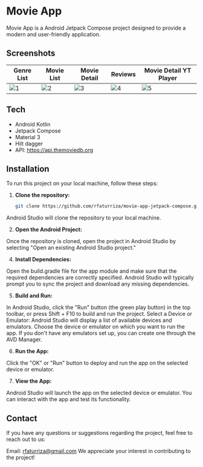# Movie App

Movie App is a Android Jetpack Compose project designed to provide a modern and user-friendly application.

## Screenshots

| Genre List | Movie List | Movie Detail | Reviews | Movie Detail YT Player |
|----------|----------|----------|----------|----------|
|![1](https://github.com/rfaturriza/movie-app-jetpack-compose/assets/56538058/cea60606-e1e8-4caa-b41f-790f3d787c07)|![2](https://github.com/rfaturriza/movie-app-jetpack-compose/assets/56538058/374429e3-7bd1-4aa8-ad32-f70077394721)|![3](https://github.com/rfaturriza/movie-app-jetpack-compose/assets/56538058/6dc90035-9b11-4eb3-a9eb-d8aa31cf964f)|![4](https://github.com/rfaturriza/movie-app-jetpack-compose/assets/56538058/f0024b3e-a4df-4436-aeca-af013ecdf05f)|![5](https://github.com/rfaturriza/movie-app-jetpack-compose/assets/56538058/a91e16c4-c913-4a98-ba85-2d16c29f2b0a)|

## Tech
- Android Kotlin
- Jetpack Compose
- Material 3
- Hilt dagger
- API: https://api.themoviedb.org

## Installation
To run this project on your local machine, follow these steps:

1. **Clone the repository:**

   ```bash
   git clone https://github.com/rfaturriza/movie-app-jetpack-compose.git

Android Studio will clone the repository to your local machine.

2. **Open the Android Project:**

Once the repository is cloned, open the project in Android Studio by selecting "Open an existing Android Studio project."

4. **Install Dependencies:**

Open the build.gradle file for the app module and make sure that the required dependencies are correctly specified. Android Studio will typically prompt you to sync the project and download any missing dependencies.

5. **Build and Run:**

In Android Studio, click the "Run" button (the green play button) in the top toolbar, or press Shift + F10 to build and run the project.
Select a Device or Emulator:
Android Studio will display a list of available devices and emulators. Choose the device or emulator on which you want to run the app. If you don't have any emulators set up, you can create one through the AVD Manager.

6. **Run the App:**

Click the "OK" or "Run" button to deploy and run the app on the selected device or emulator.

7. **View the App:**

Android Studio will launch the app on the selected device or emulator. You can interact with the app and test its functionality.

## Contact
If you have any questions or suggestions regarding the project, feel free to reach out to us:

Email: rfaturriza@gmail.com
We appreciate your interest in contributing to the project!
